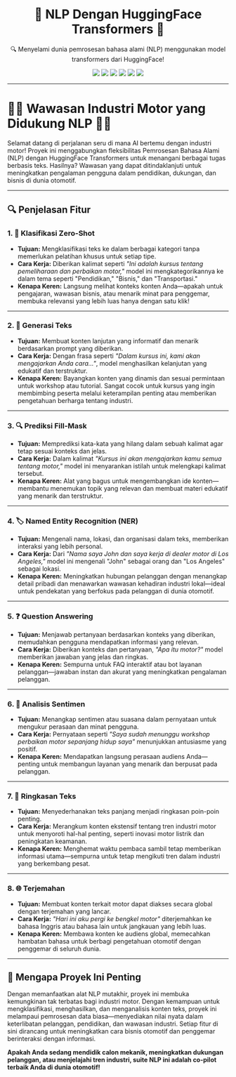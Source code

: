 <h1 align="center">🌟 NLP Dengan HuggingFace Transformers 🌟</h1>
<p align="center">🔍 Menyelami dunia pemrosesan bahasa alami (NLP) menggunakan model transformers dari HuggingFace!</p>

<div align="center">
    <img src="https://img.shields.io/badge/Jupyter-FFAA00?style=for-the-badge&logo=Jupyter&logoColor=white">
    <img src="https://img.shields.io/badge/Python-3670A0?style=for-the-badge&logo=python&logoColor=ffdd54">
    <img src="https://img.shields.io/badge/Google_Colab-F9AB00?style=for-the-badge&logo=googlecolab&logoColor=white">
    <img src="https://img.shields.io/badge/Infinite_Learning-4B0082?style=for-the-badge&logo=book&logoColor=white">
    <img src="https://img.shields.io/badge/Google_Drive-34A853?style=for-the-badge&logo=googledrive&logoColor=white">
    <img src="https://img.shields.io/badge/NLP-FF5722?style=for-the-badge&logo=language&logoColor=white">
</div>

---

# 🚗💡 **Wawasan Industri Motor yang Didukung NLP** 🚗💡

Selamat datang di perjalanan seru di mana AI bertemu dengan industri motor! Proyek ini menggabungkan fleksibilitas Pemrosesan Bahasa Alami (NLP) dengan HuggingFace Transformers untuk menangani berbagai tugas berbasis teks. Hasilnya? Wawasan yang dapat ditindaklanjuti untuk meningkatkan pengalaman pengguna dalam pendidikan, dukungan, dan bisnis di dunia otomotif.

---

## 🔍 **Penjelasan Fitur**

### 1. **🚀 Klasifikasi Zero-Shot**
   - **Tujuan:** Mengklasifikasi teks ke dalam berbagai kategori tanpa memerlukan pelatihan khusus untuk setiap tipe.
   - **Cara Kerja:** Diberikan kalimat seperti *"Ini adalah kursus tentang pemeliharaan dan perbaikan motor,"* model ini mengkategorikannya ke dalam tema seperti "Pendidikan," "Bisnis," dan "Transportasi."
   - **Kenapa Keren:** Langsung melihat konteks konten Anda—apakah untuk pengajaran, wawasan bisnis, atau menarik minat para penggemar, membuka relevansi yang lebih luas hanya dengan satu klik!

---

### 2. **📝 Generasi Teks**
   - **Tujuan:** Membuat konten lanjutan yang informatif dan menarik berdasarkan prompt yang diberikan.
   - **Cara Kerja:** Dengan frasa seperti *"Dalam kursus ini, kami akan mengajarkan Anda cara…"*, model menghasilkan kelanjutan yang edukatif dan terstruktur.
   - **Kenapa Keren:** Bayangkan konten yang dinamis dan sesuai permintaan untuk workshop atau tutorial. Sangat cocok untuk kursus yang ingin membimbing peserta melalui keterampilan penting atau memberikan pengetahuan berharga tentang industri.

---

### 3. **🔍 Prediksi Fill-Mask**
   - **Tujuan:** Memprediksi kata-kata yang hilang dalam sebuah kalimat agar tetap sesuai konteks dan jelas.
   - **Cara Kerja:** Dalam kalimat *"Kursus ini akan mengajarkan kamu semua tentang <mask> motor,"* model ini menyarankan istilah untuk melengkapi kalimat tersebut.
   - **Kenapa Keren:** Alat yang bagus untuk mengembangkan ide konten—membantu menemukan topik yang relevan dan membuat materi edukatif yang menarik dan terstruktur.

---

### 4. **🏷 Named Entity Recognition (NER)**
   - **Tujuan:** Mengenali nama, lokasi, dan organisasi dalam teks, memberikan interaksi yang lebih personal.
   - **Cara Kerja:** Dari *"Nama saya John dan saya kerja di dealer motor di Los Angeles,"* model ini mengenali "John" sebagai orang dan "Los Angeles" sebagai lokasi.
   - **Kenapa Keren:** Meningkatkan hubungan pelanggan dengan menangkap detail pribadi dan menawarkan wawasan kehadiran industri lokal—ideal untuk pendekatan yang berfokus pada pelanggan di dunia otomotif.

---

### 5. **❓ Question Answering**
   - **Tujuan:** Menjawab pertanyaan berdasarkan konteks yang diberikan, memudahkan pengguna mendapatkan informasi yang relevan.
   - **Cara Kerja:** Diberikan konteks dan pertanyaan, *"Apa itu motor?"* model memberikan jawaban yang jelas dan ringkas.
   - **Kenapa Keren:** Sempurna untuk FAQ interaktif atau bot layanan pelanggan—jawaban instan dan akurat yang meningkatkan pengalaman pelanggan.

---

### 6. **💬 Analisis Sentimen**
   - **Tujuan:** Menangkap sentimen atau suasana dalam pernyataan untuk mengukur perasaan dan minat pengguna.
   - **Cara Kerja:** Pernyataan seperti *"Saya sudah menunggu workshop perbaikan motor sepanjang hidup saya"* menunjukkan antusiasme yang positif.
   - **Kenapa Keren:** Mendapatkan langsung perasaan audiens Anda—penting untuk membangun layanan yang menarik dan berpusat pada pelanggan.

---

### 7. **📰 Ringkasan Teks**
   - **Tujuan:** Menyederhanakan teks panjang menjadi ringkasan poin-poin penting.
   - **Cara Kerja:** Merangkum konten ekstensif tentang tren industri motor untuk menyoroti hal-hal penting, seperti inovasi motor listrik dan peningkatan keamanan.
   - **Kenapa Keren:** Menghemat waktu pembaca sambil tetap memberikan informasi utama—sempurna untuk tetap mengikuti tren dalam industri yang berkembang pesat.

---

### 8. **🌐 Terjemahan**
   - **Tujuan:** Membuat konten terkait motor dapat diakses secara global dengan terjemahan yang lancar.
   - **Cara Kerja:** *"Hari ini aku pergi ke bengkel motor"* diterjemahkan ke bahasa Inggris atau bahasa lain untuk jangkauan yang lebih luas.
   - **Kenapa Keren:** Membawa konten ke audiens global, memecahkan hambatan bahasa untuk berbagi pengetahuan otomotif dengan penggemar di seluruh dunia.

---

## 🌟 **Mengapa Proyek Ini Penting**

Dengan memanfaatkan alat NLP mutakhir, proyek ini membuka kemungkinan tak terbatas bagi industri motor. Dengan kemampuan untuk mengklasifikasi, menghasilkan, dan menganalisis konten teks, proyek ini melampaui pemrosesan data biasa—menyediakan nilai nyata dalam keterlibatan pelanggan, pendidikan, dan wawasan industri. Setiap fitur di sini dirancang untuk meningkatkan cara bisnis otomotif dan penggemar berinteraksi dengan informasi.

**Apakah Anda sedang mendidik calon mekanik, meningkatkan dukungan pelanggan, atau menjelajahi tren industri, suite NLP ini adalah co-pilot terbaik Anda di dunia otomotif!**

